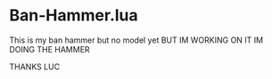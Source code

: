 # Ban-Hammer.lua
This is my ban hammer but no model yet
BUT IM WORKING ON IT
IM DOING THE HAMMER 

THANKS 
LUC
